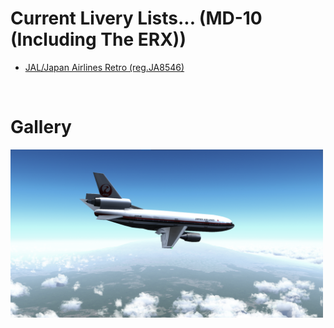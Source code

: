 # Current Livery Lists... (MD-10 (Including The ERX))
<ul>
  <li><a href=https://raw.githubusercontent.com/Sadia2000/Custom-video-livery/main/MD-10/MD-10.zip>JAL/Japan Airlines Retro (reg.JA8546)</a></li>
</ul><br>

# Gallery
<a href=https://raw.githubusercontent.com/Sadia2000/Custom-video-livery/main/MD-10/MD-10.zip><img src=https://raw.githubusercontent.com/Sadia2000/Custom-video-livery/main/MD-10/Screenshots/Screenshot%202021-06-03%20221027.png alt=JA8546 width=500px></a>
